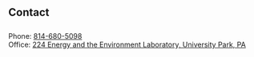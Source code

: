 <h2 style="margin: 60px 0px 10px;">Contact</h2>

<br />
Phone: <a href="tel:814-680-5098">814-680-5098</a>
<br />
Office: <a href="https://maps.app.goo.gl/J4aAKyqFRWxEpaaZ9">224 Energy and the Environment Laboratory, University Park, PA</a>
